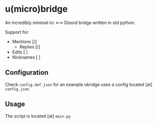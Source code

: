 # u(micro)bridge

An incredibly minimal irc <--> Disord bridge written in std python.

Support for:
  - Mentions [/]
    - Replies [/] 
  - Edits [ ]
  - Nicknames [ ]

Configuration
----
Check `config.def.json` for an example
ubridge uses a config located [at] `config.json`

Usage
----
The script is located [at] `main.py`
